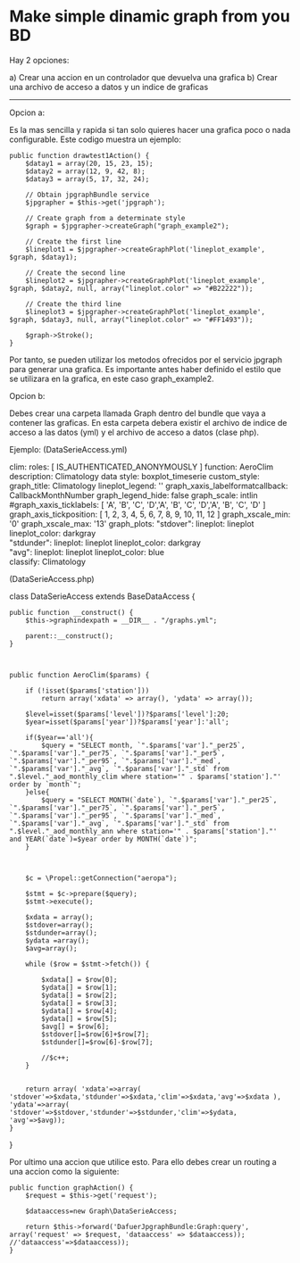 Make simple dinamic graph from you BD
=====================================

Hay 2 opciones:

a) Crear una accion en un controlador que devuelva una grafica
b) Crear una archivo de acceso a datos y un indice de graficas

---

Opcion a:

   Es la mas sencilla y rapida si tan solo quieres hacer una grafica poco o nada
configurable. Este codigo muestra un ejemplo:

    public function drawtest1Action() {
        $datay1 = array(20, 15, 23, 15);
        $datay2 = array(12, 9, 42, 8);
        $datay3 = array(5, 17, 32, 24);

        // Obtain jpgraphBundle service
        $jpgrapher = $this->get('jpgraph');

        // Create graph from a determinate style
        $graph = $jpgrapher->createGraph("graph_example2");

        // Create the first line
        $lineplot1 = $jpgrapher->createGraphPlot('lineplot_example', $graph, $datay1);

        // Create the second line
        $lineplot2 = $jpgrapher->createGraphPlot('lineplot_example', $graph, $datay2, null, array("lineplot.color" => "#B22222"));

        // Create the third line
        $lineplot3 = $jpgrapher->createGraphPlot('lineplot_example', $graph, $datay3, null, array("lineplot.color" => "#FF1493"));

        $graph->Stroke();
    }

   Por tanto, se pueden utilizar los metodos ofrecidos por el servicio jpgraph 
para generar una grafica. Es importante antes haber definido el estilo que se 
utilizara en la grafica, en este caso graph_example2.


Opcion b:

   Debes crear una carpeta llamada Graph dentro del bundle que vaya a contener
las graficas. En esta carpeta debera existir el archivo de indice de acceso a las
datos (yml) y el archivo de acceso a datos (clase php).

Ejemplo: (DataSerieAccess.yml)

clim:
    roles: [ IS_AUTHENTICATED_ANONYMOUSLY ]
    function: AeroClim
    description: Climatology data
    style: boxplot_timeserie
    custom_style:
        graph_title: Climatology
        lineplot_legend: ''
        graph_xaxis_labelformatcallback: CallbackMonthNumber
        graph_legend_hide: false
        graph_scale: intlin
        #graph_xaxis_ticklabels:  [ 'A', 'B', 'C', 'D','A', 'B', 'C', 'D','A', 'B', 'C', 'D' ]
        graph_axis_tickposition: [ 1, 2, 3, 4, 5, 6, 7, 8, 9, 10, 11, 12 ]
        graph_xscale_min: '0'
        graph_xscale_max: '13'
        graph_plots:
            "stdover":
                lineplot: lineplot
                lineplot_color: darkgray   
            "stdunder":
                lineplot: lineplot
                lineplot_color: darkgray   
            "avg":
                lineplot: lineplot
                lineplot_color: blue                   
    classify: Climatology


(DataSerieAccess.php)

class DataSerieAccess extends BaseDataAccess {

    public function __construct() {
        $this->graphindexpath = __DIR__ . "/graphs.yml";

        parent::__construct();
    }



    public function AeroClim($params) {
        
        if (!isset($params['station']))
            return array('xdata' => array(), 'ydata' => array());

        $level=isset($params['level'])?$params['level']:20;
        $year=isset($params['year'])?$params['year']:'all';
        
        if($year=='all'){
            $query = "SELECT month, `".$params['var']."_per25`, `".$params['var']."_per75`, `".$params['var']."_per5`, `".$params['var']."_per95`, `".$params['var']."_med`, `".$params['var']."_avg`, `".$params['var']."_std` from ".$level."_aod_monthly_clim where station='" . $params['station']."' order by `month`";
        }else{
            $query = "SELECT MONTH(`date`), `".$params['var']."_per25`, `".$params['var']."_per75`, `".$params['var']."_per5`, `".$params['var']."_per95`, `".$params['var']."_med`, `".$params['var']."_avg`, `".$params['var']."_std` from ".$level."_aod_monthly_ann where station='" . $params['station']."' and YEAR(`date`)=$year order by MONTH(`date`)";
        }
       


        $c = \Propel::getConnection("aeropa");

        $stmt = $c->prepare($query);
        $stmt->execute();

        $xdata = array();
        $stdover=array();
        $stdunder=array();
        $ydata =array();
        $avg=array();

        while ($row = $stmt->fetch()) {

            $xdata[] = $row[0];
            $ydata[] = $row[1];
            $ydata[] = $row[2];
            $ydata[] = $row[3];
            $ydata[] = $row[4];
            $ydata[] = $row[5];
            $avg[] = $row[6];
            $stdover[]=$row[6]+$row[7];
            $stdunder[]=$row[6]-$row[7];
            
            //$c++;
        }

   
        return array( 'xdata'=>array(  'stdover'=>$xdata,'stdunder'=>$xdata,'clim'=>$xdata,'avg'=>$xdata ), 'ydata'=>array( 'stdover'=>$stdover,'stdunder'=>$stdunder,'clim'=>$ydata, 'avg'=>$avg));
    }
}

Por ultimo una accion que utilice esto. Para ello debes crear un routing a una accion como la siguiente:

    public function graphAction() {   
        $request = $this->get('request');

        $dataaccess=new Graph\DataSerieAccess;
        
        return $this->forward('DafuerJpgraphBundle:Graph:query', array('request' => $request, 'dataaccess' => $dataaccess)); //'dataaccess'=>$dataaccess));
    }









